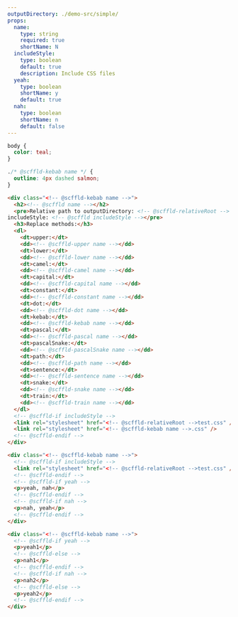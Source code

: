 ```yaml
---
outputDirectory: ./demo-src/simple/
props:
  name:
    type: string
    required: true
    shortName: N
  includeStyle:
    type: boolean
    default: true
    description: Include CSS files
  yeah:
    type: boolean
    shortName: y
    default: true
  nah:
    type: boolean
    shortName: n
    default: false
---
```


```scss { filename: 'test.css', condition: includeStyle }
body {
  color: teal;
}
```

```scss { filename: '${ @scffld-pascal name }/${ @scffld-kebab name }.css', condition: includeStyle }
./* @scffld-kebab name */ {
  outline: 4px dashed salmon;
}
```

```html { filename: '${ @scffld-pascal name }/${ @scffld-kebab name }-replace.html' }
<div class="<!-- @scffld-kebab name -->">
  <h2><!-- @scffld name --></h2>
  <pre>Relative path to outputDirectory: <!-- @scffld-relativeRoot -->
includeStyle: <!-- @scffld includeStyle --></pre>
  <h3>Replace methods:</h3>
  <dl>
    <dt>upper:</dt>
    <dd><!-- @scffld-upper name --></dd>
    <dt>lower:</dt>
    <dd><!-- @scffld-lower name --></dd>
    <dt>camel:</dt>
    <dd><!-- @scffld-camel name --></dd>
    <dt>capital:</dt>
    <dd><!-- @scffld-capital name --></dd>
    <dt>constant:</dt>
    <dd><!-- @scffld-constant name --></dd>
    <dt>dot:</dt>
    <dd><!-- @scffld-dot name --></dd>
    <dt>kebab:</dt>
    <dd><!-- @scffld-kebab name --></dd>
    <dt>pascal:</dt>
    <dd><!-- @scffld-pascal name --></dd>
    <dt>pascalSnake:</dt>
    <dd><!-- @scffld-pascalSnake name --></dd>
    <dt>path:</dt>
    <dd><!-- @scffld-path name --></dd>
    <dt>sentence:</dt>
    <dd><!-- @scffld-sentence name --></dd>
    <dt>snake:</dt>
    <dd><!-- @scffld-snake name --></dd>
    <dt>train:</dt>
    <dd><!-- @scffld-train name --></dd>
  </dl>
  <!-- @scffld-if includeStyle -->
  <link rel="stylesheet" href="<!-- @scffld-relativeRoot -->test.css" />
  <link rel="stylesheet" href="<!-- @scffld-kebab name -->.css" />
  <!-- @scffld-endif -->
</div>
```

```html { filename: '${ @scffld-pascal name }/${ @scffld-kebab name }-conditionals.html' }
<div class="<!-- @scffld-kebab name -->">
  <!-- @scffld-if includeStyle -->
  <link rel="stylesheet" href="<!-- @scffld-relativeRoot -->test.css" />
  <!-- @scffld-endif -->
  <!-- @scffld-if yeah -->
  <p>yeah, nah</p>
  <!-- @scffld-endif -->
  <!-- @scffld-if nah -->
  <p>nah, yeah</p>
  <!-- @scffld-endif -->
</div>
```

```html { filename: '${ @scffld-pascal name }/${ @scffld-kebab name }-else.html' }
<div class="<!-- @scffld-kebab name -->">
  <!-- @scffld-if yeah -->
  <p>yeah1</p>
  <!-- @scffld-else -->
  <p>nah1</p>
  <!-- @scffld-endif -->
  <!-- @scffld-if nah -->
  <p>nah2</p>
  <!-- @scffld-else -->
  <p>yeah2</p>
  <!-- @scffld-endif -->
</div>
```
